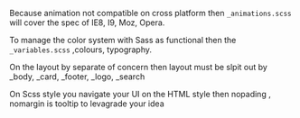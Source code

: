 Because animation not compatible on cross platform then `_animations.scss`  will cover the spec of IE8, I9, Moz, Opera.

To  manage the color system with Sass as functional then the `_variables.scss` ,colours, typography.

On the layout by separate of concern then layout must be slpit out by _body, _card, _footer, _logo, _search

On Scss style  you navigate your UI on  the  HTML style  then nopading , nomargin is tooltip to levagrade your idea